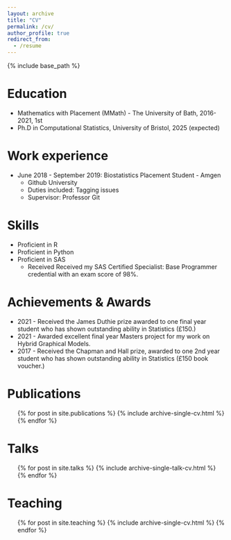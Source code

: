 ```yaml
---
layout: archive
title: "CV"
permalink: /cv/
author_profile: true
redirect_from:
  - /resume
---
```


{% include base_path %}

Education
======
* Mathematics with Placement (MMath) - The University of Bath, 2016-2021, 1st 
* Ph.D in Computational Statistics, University of Bristol, 2025 (expected)

Work experience
======
* June 2018 - September 2019: Biostatistics Placement Student - Amgen
  * Github University
  * Duties included: Tagging issues
  * Supervisor: Professor Git

  
Skills
======
* Proficient in R
* Proficient in Python
* Proficient in SAS
  * Received Received my SAS Certified Specialist: Base Programmer credential with an
    exam score of 98%.


Achievements \& Awards
======
* 2021 - Received the James Duthie prize awarded to one final year student who
    has shown outstanding ability in Statistics (£150.)
* 2021 - Awarded excellent final year Masters project for my work on Hybrid Graphical Models.
* 2017 - Received the Chapman and Hall prize, awarded to one 2nd year student who
    has shown outstanding ability in Statistics (£150 book voucher.)



Publications
======
  <ul>{% for post in site.publications %}
    {% include archive-single-cv.html %}
  {% endfor %}</ul>
  
Talks
======
  <ul>{% for post in site.talks %}
    {% include archive-single-talk-cv.html %}
  {% endfor %}</ul>
  
Teaching
======
  <ul>{% for post in site.teaching %}
    {% include archive-single-cv.html %}
  {% endfor %}</ul>
  
